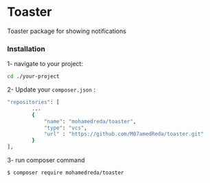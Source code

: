 # Toaster
Toaster package for showing notifications

### Installation

1- navigate to your project:
```sh
cd ./your-project
```
2- Update your `composer.json` :
```sh
"repositories": [
        ...
        { 
            "name": "mohamedreda/toaster",
            "type": "vcs",
            "url" : "https://github.com/M07amedReda/toaster.git"
        }
],
```

3- run composer command
```ssh
$ composer require mohamedreda/toaster
```

